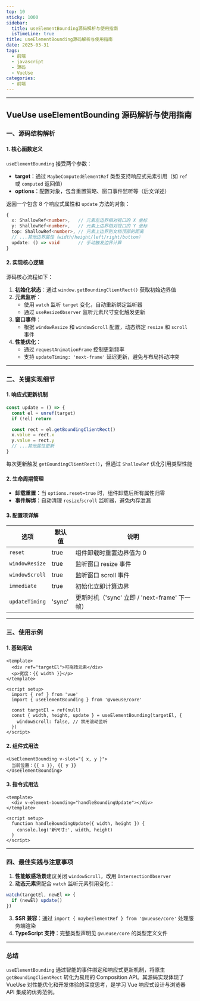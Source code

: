 ```yaml
---
top: 10
sticky: 1000
sidebar:
  title: useElementBounding源码解析与使用指南
  isTimeLine: true
title: useElementBounding源码解析与使用指南
date: 2025-03-31
tags:
  - 前端
  - javascript
  - 源码
  - VueUse
categories:
  - 前端
---
```


<!--
 * @Description:
 * @Author: zhengfei.tan
 * @Date: 2025-03-31 23:08:42
 * @FilePath: \VitePress\docs\VueuseSource\useElementBounding源码解析与使用指南.md
-->

---

## VueUse useElementBounding 源码解析与使用指南

### 一、源码结构解析

#### 1. 核心函数定义

`useElementBounding` 接受两个参数：

- **target**：通过 `MaybeComputedElementRef` 类型支持响应式元素引用（如 `ref` 或 `computed` 返回值）
- **options**：配置对象，包含重置策略、窗口事件监听等（后文详述）

返回一个包含 8 个响应式属性和 `update` 方法的对象：

```typescript
{
  x: ShallowRef<number>,   // 元素左边界相对视口的 X 坐标
  y: ShallowRef<number>,   // 元素上边界相对视口的 Y 坐标
  top: ShallowRef<number>, // 元素上边界到文档顶部的距离
  // ...其他边界属性（width/height/left/right/bottom）
  update: () => void       // 手动触发边界计算
}
```

#### 2. 实现核心逻辑

源码核心流程如下：

1. **初始化状态**：通过 `window.getBoundingClientRect()` 获取初始边界值
2. **元素监听**：
   - 使用 `watch` 监听 `target` 变化，自动重新绑定监听器
   - 通过 `useResizeObserver` 监听元素尺寸变化触发更新
3. **窗口事件**：
   - 根据 `windowResize` 和 `windowScroll` 配置，动态绑定 `resize` 和 `scroll` 事件
4. **性能优化**：
   - 通过 `requestAnimationFrame` 控制更新频率
   - 支持 `updateTiming: 'next-frame'` 延迟更新，避免与布局抖动冲突

---

### 二、关键实现细节

#### 1. 响应式更新机制

```typescript
const update = () => {
  const el = unref(target)
  if (!el) return

  const rect = el.getBoundingClientRect()
  x.value = rect.x
  y.value = rect.y
  // ...其他属性更新
}
```

每次更新触发 `getBoundingClientRect()`，但通过 `ShallowRef` 优化引用类型性能

#### 2. 生命周期管理

- **卸载重置**：当 `options.reset=true` 时，组件卸载后所有属性归零
- **事件解绑**：自动清理 `resize`/`scroll` 监听器，避免内存泄漏

#### 3. 配置项详解

| 选项           | 默认值 | 说明                                          |
| -------------- | ------ | --------------------------------------------- |
| `reset`        | true   | 组件卸载时重置边界值为 0                      |
| `windowResize` | true   | 监听窗口 resize 事件                          |
| `windowScroll` | true   | 监听窗口 scroll 事件                          |
| `immediate`    | true   | 初始化立即计算边界                            |
| `updateTiming` | 'sync' | 更新时机（'sync' 立即 / 'next-frame' 下一帧） |

---

### 三、使用示例

#### 1. 基础用法

```vue
<template>
  <div ref="targetEl">可拖拽元素</div>
  <p>宽度：{{ width }}</p>
</template>

<script setup>
  import { ref } from 'vue'
  import { useElementBounding } from '@vueuse/core'

  const targetEl = ref(null)
  const { width, height, update } = useElementBounding(targetEl, {
    windowScroll: false, // 禁用滚动监听
  })
</script>
```

#### 2. 组件式用法

```vue
<UseElementBounding v-slot="{ x, y }">
  当前位置：{{ x }}, {{ y }}
</UseElementBounding>
```

#### 3. 指令式用法

```vue
<template>
  <div v-element-bounding="handleBoundingUpdate"></div>
</template>

<script setup>
  function handleBoundingUpdate({ width, height }) {
    console.log('新尺寸:', width, height)
  }
</script>
```

---

### 四、最佳实践与注意事项

1. **性能敏感场景**建议关闭 `windowScroll`，改用 `IntersectionObserver`
2. **动态元素**需配合 `watch` 监听元素引用变化：

```javascript
watch(targetEl, newEl => {
  if (newEl) update()
})
```

3. **SSR 兼容**：通过 `import { maybeElementRef } from '@vueuse/core'` 处理服务端渲染
4. **TypeScript 支持**：完整类型声明见 `@vueuse/core` 的类型定义文件

---

### 总结

`useElementBounding` 通过智能的事件绑定和响应式更新机制，将原生 `getBoundingClientRect` 转化为易用的 Composition API。其源码实现体现了 VueUse 对性能优化和开发体验的深度思考，是学习 Vue 响应式设计与浏览器 API 集成的优秀范例。
